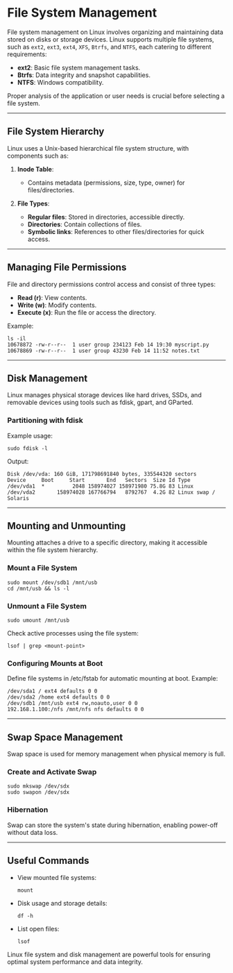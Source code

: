 # File System Management
File system management on Linux involves organizing and maintaining data stored on disks or storage devices. Linux supports multiple file systems, such as `ext2`, `ext3`, `ext4`, `XFS`, `Btrfs`, and `NTFS`, each catering to different requirements:

- **ext2**: Basic file system management tasks.
- **Btrfs**: Data integrity and snapshot capabilities.
- **NTFS**: Windows compatibility.

Proper analysis of the application or user needs is crucial before selecting a file system.

---

## File System Hierarchy
Linux uses a Unix-based hierarchical file system structure, with components such as:

1. **Inode Table**: 
   - Contains metadata (permissions, size, type, owner) for files/directories.
     
2. **File Types**:
   - **Regular files**: Stored in directories, accessible directly.
   - **Directories**: Contain collections of files.
   - **Symbolic links**: References to other files/directories for quick access.
  
---

## Managing File Permissions

File and directory permissions control access and consist of three types:
- **Read (r)**: View contents.
- **Write (w)**: Modify contents.
- **Execute (x)**: Run the file or access the directory.

Example:
```
ls -il
10678872 -rw-r--r--  1 user group 234123 Feb 14 19:30 myscript.py
10678869 -rw-r--r--  1 user group 43230 Feb 14 11:52 notes.txt
```

---

## Disk Management
Linux manages physical storage devices like hard drives, SSDs, and removable devices using tools such as fdisk, gpart, and GParted.

### Partitioning with fdisk

Example usage:
```
sudo fdisk -l
```

Output:
```
Disk /dev/vda: 160 GiB, 171798691840 bytes, 335544320 sectors
Device     Boot     Start       End   Sectors  Size Id Type
/dev/vda1  *         2048 158974027 158971980 75.8G 83 Linux
/dev/vda2       158974028 167766794   8792767  4.2G 82 Linux swap / Solaris
```

---

## Mounting and Unmounting
Mounting attaches a drive to a specific directory, making it accessible within the file system hierarchy.

### Mount a File System
```
sudo mount /dev/sdb1 /mnt/usb
cd /mnt/usb && ls -l
```

### Unmount a File System
```
sudo umount /mnt/usb
```

Check active processes using the file system:
```
lsof | grep <mount-point>
```

### Configuring Mounts at Boot
Define file systems in /etc/fstab for automatic mounting at boot. Example:
```
/dev/sda1 / ext4 defaults 0 0
/dev/sda2 /home ext4 defaults 0 0
/dev/sdb1 /mnt/usb ext4 rw,noauto,user 0 0
192.168.1.100:/nfs /mnt/nfs nfs defaults 0 0
```

---

## Swap Space Management
Swap space is used for memory management when physical memory is full.

### Create and Activate Swap
```
sudo mkswap /dev/sdx
sudo swapon /dev/sdx
```

### Hibernation
Swap can store the system's state during hibernation, enabling power-off without data loss.

---

## Useful Commands

- View mounted file systems:
  ```
  mount
  ```
  
- Disk usage and storage details:
  ```
  df -h
  ```
  
- List open files:
  ```
  lsof
  ```
  
Linux file system and disk management are powerful tools for ensuring optimal system performance and data integrity.
